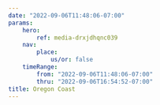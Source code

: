 ```yaml
---
date: "2022-09-06T11:48:06-07:00"
params:
    hero:
        ref: media-drxjdhqnc039
    nav:
        place:
            us/or: false
    timeRange:
        from: "2022-09-06T11:48:06-07:00"
        thru: "2022-09-06T16:54:52-07:00"
title: Oregon Coast
---
```

